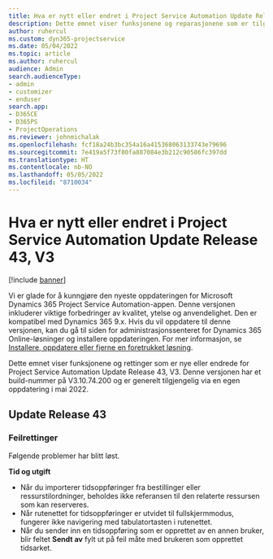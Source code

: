 ```yaml
---
title: Hva er nytt eller endret i Project Service Automation Update Release 43, V3
description: Dette emnet viser funksjonene og reparasjonene som er tilgjengelige i Microsoft Dynamics 365 Project Service Automation-oppdateringsutgivelsen 43, V3.
author: ruhercul
ms.custom: dyn365-projectservice
ms.date: 05/04/2022
ms.topic: article
ms.author: ruhercul
audience: Admin
search.audienceType:
- admin
- customizer
- enduser
search.app:
- D365CE
- D365PS
- ProjectOperations
ms.reviewer: johnmichalak
ms.openlocfilehash: fcf18a24b3bc354a16a415368063133743e79696
ms.sourcegitcommit: 7e419a5f73f80fa887084e3b212c90586fc397dd
ms.translationtype: HT
ms.contentlocale: nb-NO
ms.lasthandoff: 05/05/2022
ms.locfileid: "8710034"
---
```

# <a name="whats-new-or-changed-in-project-service-automation-update-release-43-v3"></a>Hva er nytt eller endret i Project Service Automation Update Release 43, V3

[!include [banner](../includes/psa-now-project-operations.md)]

Vi er glade for å kunngjøre den nyeste oppdateringen for Microsoft Dynamics 365 Project Service Automation-appen. Denne versjonen inkluderer viktige forbedringer av kvalitet, ytelse og anvendelighet. Den er kompatibel med Dynamics 365 9.x. Hvis du vil oppdatere til denne versjonen, kan du gå til siden for administrasjonssenteret for Dynamics 365 Online-løsninger og installere oppdateringen. For mer informasjon, se [Installere, oppdatere eller fjerne en foretrukket løsning](/power-platform/admin/install-remove-preferred-solution).

Dette emnet viser funksjonene og rettinger som er nye eller endrede for Project Service Automation Update Release 43, V3. Denne versjonen har et build-nummer på V3.10.74.200 og er generelt tilgjengelig via en egen oppdatering i mai 2022.

## <a name="update-release-43"></a>Update Release 43

### <a name="bug-fixes"></a>Feilrettinger

Følgende problemer har blitt løst.


**Tid og utgift**

- Når du importerer tidsoppføringer fra bestillinger eller ressurstilordninger, beholdes ikke referansen til den relaterte ressursen som kan reserveres.
- Når rutenettet for tidsoppføringer er utvidet til fullskjermmodus, fungerer ikke navigering med tabulatortasten i rutenettet.
- Når du sender inn en tidsoppføring som er opprettet av en annen bruker, blir feltet **Sendt av** fylt ut på feil måte med brukeren som opprettet tidsarket.

